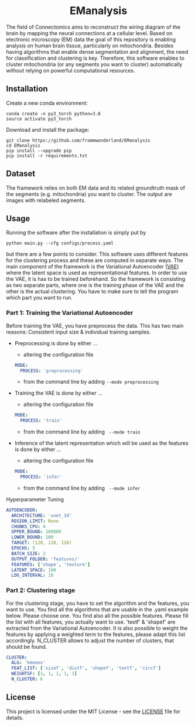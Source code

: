 <h1 align="center">
  <b>EManalysis</b><br>
</h1>

The field of Connectomics aims to reconstruct the wiring diagram of the brain by mapping the neural connections at a cellular level. Based on electronic microscopy (EM) data the goal of this repository is enabling analysis on human brain tissue, particularly on mitochondria. Besides having algorithms that enable dense segmentation and alignment, the need for classification and clustering is key. Therefore, this software enables to cluster mitochondria (or any segments you want to cluster) automatically without relying on powerful computational resources.

## Installation
Create a new conda environment:
```
conda create -n py3_torch python=3.8
source activate py3_torch
```

Download and install the package:
```
git clone https://github.com/frommwonderland/EManalysis
cd EManalysis
pip install --upgrade pip
pip install -r requirements.txt
```

## Dataset
The framework relies on both EM data and its related groundtruth mask of the segments (e.g. mitochondria) you want to cluster. The output are images with relabeled segments.

## Usage
Running the software after the installation is simply put by
```
python main.py --cfg configs/process.yaml
```
but there are a few points to consider. This software uses different features for the clustering process and these are computed in separate ways. The main component of the framework is the Variational Autoencoder ([VAE](https://github.com/AntixK/PyTorch-VAE)) where the latent space is used as representational features. In order to use the VAE, it is has to be trained beforehand. So the framework is consisting as two separate parts, where one is the training phase of the VAE and the other is the actual clustering. You have to make sure to tell the program which part you want to run.

### Part 1: Training the Variational Autoencoder
Before training the VAE, you have preprocess the data. This has two main reasons: Consistent input size & individual training samples.

- Preprocessing is done by either ...
  - altering the configuration file
  ``` yaml
  MODE:
    PROCESS: 'preprocessing'
  ```
  - from the command line by adding ``` --mode preprocessing ```

- Training the VAE is done by either ...
  - altering the configuration file
  ``` yaml
  MODE:
    PROCESS: 'train'
  ```
  - from the command line by adding ``` --mode train```

- Inference of the latent representation which will be used as the features is done by either ...
    - altering the configuration file
    ``` yaml
    MODE:
      PROCESS: 'infer'
    ```
    - from the command line by adding ``` --mode infer```

Hyperparameter Tuning
``` yaml
AUTOENCODER:
  ARCHITECTURE: 'unet_3d'
  REGION_LIMIT: None
  CHUNKS_CPU: 4
  UPPER_BOUND: 100000
  LOWER_BOUND: 100
  TARGET: (128, 128, 128)
  EPOCHS: 5
  BATCH_SIZE: 2
  OUTPUT_FOLDER: 'features/'
  FEATURES: ['shape', 'texture']
  LATENT_SPACE: 100
  LOG_INTERVAL: 10
```

### Part 2: Clustering stage
For the clustering stage, you have to set the algorithm and the features, you want to use. You find all the algorithms that are usable in the .yaml example below.
Please choose one. You find also all the possible features. Please fill the list with all features, you actually want to use. 'textf' & 'shapef' are extracted from the
Variational Autoencoder. It is also possible to weight the features by applying a weighted term to the features, please adapt this list accordingly.
N_CLUSTER allows to adjust the number of clusters, that should be found.
``` yaml
CLUSTER:
  ALG: 'kmeans'
  FEAT_LIST: ['sizef', 'distf', 'shapef', 'textf', 'circf']
  WEIGHTSF: [1, 1, 1, 1, 1]
  N_CLUSTER: 6
```

## License
This project is licensed under the MIT License - see the [LICENSE](https://github.com/frommwonderland/EManalysis/blob/main/LICENSE) file for details.
